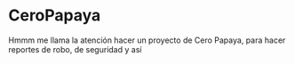 # CeroPapaya
Hmmm me llama la atención hacer un proyecto de Cero Papaya, para hacer reportes de robo, de seguridad y así
